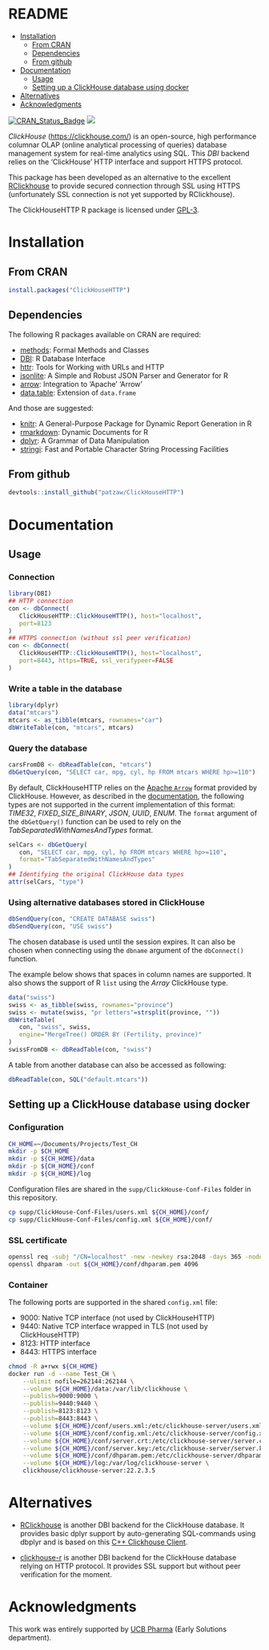 README
================

- [Installation](#installation)
  - [From CRAN](#from-cran)
  - [Dependencies](#dependencies)
  - [From github](#from-github)
- [Documentation](#documentation)
  - [Usage](#usage)
  - [Setting up a ClickHouse database using
    docker](#setting-up-a-clickhouse-database-using-docker)
- [Alternatives](#alternatives)
- [Acknowledgments](#acknowledgments)

[![CRAN_Status_Badge](https://www.r-pkg.org/badges/version/ClickHouseHTTP)](https://cran.r-project.org/package=ClickHouseHTTP)
[![](https://cranlogs.r-pkg.org/badges/ClickHouseHTTP)](https://cran.r-project.org/package=ClickHouseHTTP)

*ClickHouse* (<https://clickhouse.com/>) is an open-source, high
performance columnar OLAP (online analytical processing of queries)
database management system for real-time analytics using SQL. This *DBI*
backend relies on the ‘ClickHouse’ HTTP interface and support HTTPS
protocol.

This package has been developed as an alternative to the excellent
[RClickhouse](https://github.com/IMSMWU/RClickhouse) to provide secured
connection through SSL using HTTPS (unfortunately SSL connection is not
yet supported by RClickhouse).

The ClickHouseHTTP R package is licensed under
[GPL-3](https://www.gnu.org/licenses/gpl-3.0.en.html).

# Installation

## From CRAN

``` r
install.packages("ClickHouseHTTP")
```

## Dependencies

The following R packages available on CRAN are required:

- [methods](https://CRAN.R-project.org/package=methods): Formal Methods
  and Classes
- [DBI](https://CRAN.R-project.org/package=DBI): R Database Interface
- [httr](https://CRAN.R-project.org/package=httr): Tools for Working
  with URLs and HTTP
- [jsonlite](https://CRAN.R-project.org/package=jsonlite): A Simple and
  Robust JSON Parser and Generator for R
- [arrow](https://CRAN.R-project.org/package=arrow): Integration to
  ‘Apache’ ‘Arrow’
- [data.table](https://CRAN.R-project.org/package=data.table): Extension
  of `data.frame`

And those are suggested:

- [knitr](https://CRAN.R-project.org/package=knitr): A General-Purpose
  Package for Dynamic Report Generation in R
- [rmarkdown](https://CRAN.R-project.org/package=rmarkdown): Dynamic
  Documents for R
- [dplyr](https://CRAN.R-project.org/package=dplyr): A Grammar of Data
  Manipulation
- [stringi](https://CRAN.R-project.org/package=stringi): Fast and
  Portable Character String Processing Facilities

## From github

``` r
devtools::install_github("patzaw/ClickHouseHTTP")
```

# Documentation

## Usage

### Connection

``` r
library(DBI)
## HTTP connection
con <- dbConnect(
   ClickHouseHTTP::ClickHouseHTTP(), host="localhost",
   port=8123
)
## HTTPS connection (without ssl peer verification)
con <- dbConnect(
   ClickHouseHTTP::ClickHouseHTTP(), host="localhost",
   port=8443, https=TRUE, ssl_verifypeer=FALSE
)
```

### Write a table in the database

``` r
library(dplyr)
data("mtcars")
mtcars <- as_tibble(mtcars, rownames="car")
dbWriteTable(con, "mtcars", mtcars)
```

### Query the database

``` r
carsFromDB <- dbReadTable(con, "mtcars")
dbGetQuery(con, "SELECT car, mpg, cyl, hp FROM mtcars WHERE hp>=110")
```

By default, ClickHouseHTTP relies on the [Apache
`Arrow`](https://arrow.apache.org/) format provided by ClickHouse.
However, as described in the
[documentation](https://clickhouse.com/docs/en/interfaces/formats/#data-format-arrow),
the following types are not supported in the current implementation of
this format: *TIME32*, *FIXED_SIZE_BINARY*, *JSON*, *UUID*, *ENUM*. The
`format` argument of the `dbGetQuery()` function can be used to rely on
the *TabSeparatedWithNamesAndTypes* format.

``` r
selCars <- dbGetQuery(
   con, "SELECT car, mpg, cyl, hp FROM mtcars WHERE hp>=110",
   format="TabSeparatedWithNamesAndTypes"
)
## Identifying the original ClickHouse data types
attr(selCars, "type")
```

### Using alternative databases stored in ClickHouse

``` r
dbSendQuery(con, "CREATE DATABASE swiss")
dbSendQuery(con, "USE swiss")
```

The chosen database is used until the session expires. It can also be
chosen when connecting using the `dbname` argument of the `dbConnect()`
function.

The example below shows that spaces in column names are supported. It
also shows the support of R `list` using the *Array* ClickHouse type.

``` r
data("swiss")
swiss <- as_tibble(swiss, rownames="province")
swiss <- mutate(swiss, "pr letters"=strsplit(province, ""))
dbWriteTable(
   con, "swiss", swiss,
   engine="MergeTree() ORDER BY (Fertility, province)"
)
swissFromDB <- dbReadTable(con, "swiss")
```

A table from another database can also be accessed as following:

``` r
dbReadTable(con, SQL("default.mtcars"))
```

## Setting up a ClickHouse database using docker

### Configuration

``` sh
CH_HOME=~/Documents/Projects/Test_CH
mkdir -p $CH_HOME
mkdir -p ${CH_HOME}/data
mkdir -p ${CH_HOME}/conf
mkdir -p ${CH_HOME}/log
```

Configuration files are shared in the `supp/ClickHouse-Conf-Files`
folder in this repository.

``` sh
cp supp/ClickHouse-Conf-Files/users.xml ${CH_HOME}/conf/
cp supp/ClickHouse-Conf-Files/config.xml ${CH_HOME}/conf/
```

### SSL certificate

``` sh
openssl req -subj "/CN=localhost" -new -newkey rsa:2048 -days 365 -nodes -x509 -keyout ${CH_HOME}/conf/server.key -out ${CH_HOME}/conf/server.crt
openssl dhparam -out ${CH_HOME}/conf/dhparam.pem 4096
```

### Container

The following ports are supported in the shared `config.xml` file:

- 9000: Native TCP interface (not used by ClickHouseHTTP)
- 9440: Native TCP interface wrapped in TLS (not used by ClickHouseHTTP)
- 8123: HTTP interface
- 8443: HTTPS interface

``` sh
chmod -R a+rwx ${CH_HOME}
docker run -d --name Test_CH \
    --ulimit nofile=262144:262144 \
    --volume ${CH_HOME}/data:/var/lib/clickhouse \
    --publish=9000:9000 \
    --publish=9440:9440 \
    --publish=8123:8123 \
    --publish=8443:8443 \
    --volume ${CH_HOME}/conf/users.xml:/etc/clickhouse-server/users.xml \
    --volume ${CH_HOME}/conf/config.xml:/etc/clickhouse-server/config.xml \
    --volume ${CH_HOME}/conf/server.crt:/etc/clickhouse-server/server.crt \
    --volume ${CH_HOME}/conf/server.key:/etc/clickhouse-server/server.key \
    --volume ${CH_HOME}/conf/dhparam.pem:/etc/clickhouse-server/dhparam.pem \
    --volume ${CH_HOME}/log:/var/log/clickhouse-server \
    clickhouse/clickhouse-server:22.2.3.5
```

# Alternatives

- [RClickhouse](https://github.com/IMSMWU/RClickhouse) is another DBI
  backend for the ClickHouse database. It provides basic dplyr support
  by auto-generating SQL-commands using dbplyr and is based on this [C++
  Clickhouse Client](https://github.com/artpaul/clickhouse-cpp).

- [clickhouse-r](https://github.com/hannes/clickhouse-r) is another DBI
  backend for the ClickHouse database relying on HTTP protocol. It
  provides SSL support but without peer verification for the moment.

# Acknowledgments

This work was entirely supported by [UCB Pharma](https://www.ucb.com/)
(Early Solutions department).
